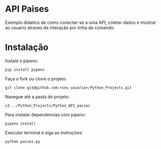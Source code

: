 # API Paises

Exemplo didatico de como conectar-se a uma API, coletar dados e mostrar ao usuario atraves da interação por linha de comando.

# Instalação

Instale o pipenv:

```
pip install pipenv
```

Faça o fork ou clone o projeto:
```
git clone git@github.com:<seu_usuario>/Python_Projects.git
```

Navegue até a pasta do projeto:
```
cd ../Python_Projects/Python_API_paises
```

Para instalar dependencias com pipenv:
```
pipenv install
```

Executar terminal e siga as instruções:
```
python paises.py
```

